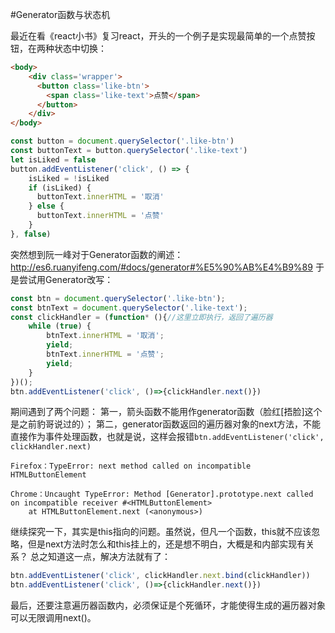 #Generator函数与状态机

最近在看《react小书》复习react，开头的一个例子是实现最简单的一个点赞按钮，在两种状态中切换：

```html
<body>
    <div class='wrapper'>
      <button class='like-btn'>
        <span class='like-text'>点赞</span>
      </button>
    </div>
</body>
```

```javascript
const button = document.querySelector('.like-btn')
const buttonText = button.querySelector('.like-text')
let isLiked = false
button.addEventListener('click', () => {
    isLiked = !isLiked
    if (isLiked) {
      buttonText.innerHTML = '取消'
    } else {
      buttonText.innerHTML = '点赞'
    }
}, false)
```

突然想到阮一峰对于Generator函数的阐述：http://es6.ruanyifeng.com/#docs/generator#%E5%90%AB%E4%B9%89 
于是尝试用Generator改写：

```JavaScript
const btn = document.querySelector('.like-btn');
const btnText = document.querySelector('.like-text');
const clickHandler = (function* (){//这里立即执行，返回了遍历器
    while (true) {
        btnText.innerHTML = '取消';
        yield;
        btnText.innerHTML = '点赞';
        yield;
    }
})();
btn.addEventListener('click', ()=>{clickHandler.next()})
```


期间遇到了两个问题：
第一，箭头函数不能用作generator函数（脸红[捂脸]这个是之前豹哥说过的）；
第二，generator函数返回的遍历器对象的next方法，不能直接作为事件处理函数，也就是说，这样会报错`btn.addEventListener('click', clickHandler.next)`

```
Firefox：TypeError: next method called on incompatible HTMLButtonElement 

Chrome：Uncaught TypeError: Method [Generator].prototype.next called on incompatible receiver #<HTMLButtonElement>
    at HTMLButtonElement.next (<anonymous>)
```

继续探究一下，其实是this指向的问题。虽然说，但凡一个函数，this就不应该忽略，但是next方法时怎么和this挂上的，还是想不明白，大概是和内部实现有关系？
总之知道这一点，解决方法就有了：

```javascript
btn.addEventListener('click', clickHandler.next.bind(clickHandler))
btn.addEventListener('click', ()=>{clickHandler.next()})
```

最后，还要注意遍历器函数内，必须保证是个死循环，才能使得生成的遍历器对象可以无限调用next()。